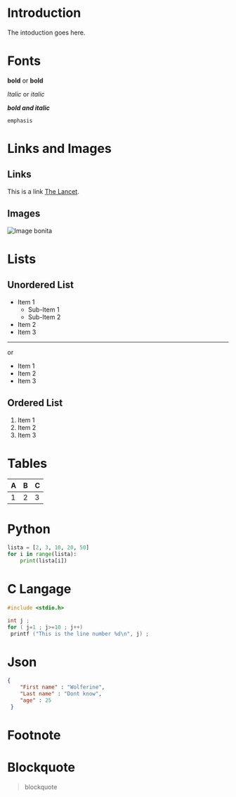 # Introduction
The intoduction goes here.

# Fonts
**bold** or __bold__

*Italic* or _italic_

***bold and italic***

`emphasis`

# Links and Images
## Links
This is a link [The Lancet](https://www.thelancet.com/journals/lancet/article/PIIS0140-6736(13)62228-X/fulltext#seccestitle30). 
## Images
![Image bonita](https://yourhosthelper.com/wp-content/uploads/2017/12/nice.1466255.jpg "Title")
# Lists
## Unordered List
* Item 1
  * Sub-Item 1
  * Sub-Item 2
* Item 2
* Item 3
---

or 
+ Item 1
+ Item 2
+ Item 3

## Ordered List
1. Item 1
2. Item 2
3. Item 3

# Tables
| A | B | C |
|---|---|---|
|1  |2  |3  |

# Python
```python
lista = [2, 3, 10, 20, 50]
for i in range(lista):
    print(lista[i])
```
# C Langage
```c
#include <stdio.h>

int j ;
for ( j=1 ; j>=10 ; j++)
 printf ("This is the line number %d\n", j) ;
```
# Json
```json
{
    "First name" : "Wolferine", 
    "Last name" : "Dont know",
    "age" : 25
 }
 ```
# Footnote
[^1]: footnote

# Blockquote
> blockquote

